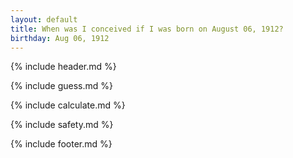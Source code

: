```yaml
---
layout: default
title: When was I conceived if I was born on August 06, 1912?
birthday: Aug 06, 1912
---
```


{% include header.md %}

{% include guess.md %}

{% include calculate.md %}

{% include safety.md %}

{% include footer.md %}



